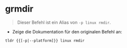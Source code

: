 # grmdir

> Dieser Befehl ist ein Alias von `-p linux rmdir`.

- Zeige die Dokumentation für den originalen Befehl an:

`tldr {{[-p|--platform]}} linux rmdir`
